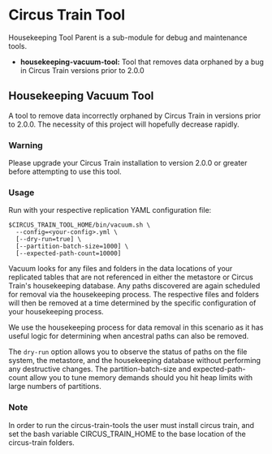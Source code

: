 # Circus Train Tool

Housekeeping Tool Parent is a sub-module for debug and maintenance tools.
* **housekeeping-vacuum-tool:** Tool that removes data orphaned by a bug in Circus Train versions prior to 2.0.0

## Housekeeping Vacuum Tool

A tool to remove data incorrectly orphaned by Circus Train in versions prior to 2.0.0. The necessity of this project will hopefully decrease rapidly.

### Warning
Please upgrade your Circus Train installation to version 2.0.0 or greater before attempting to use this tool.

### Usage

Run with your respective replication YAML configuration file:

    $CIRCUS_TRAIN_TOOL_HOME/bin/vacuum.sh \
      --config=<your-config>.yml \
      [--dry-run=true] \
      [--partition-batch-size=1000] \
      [--expected-path-count=10000]

Vacuum looks for any files and folders in the data locations of your replicated tables that are not referenced in either the metastore or Circus Train's housekeeping database. Any paths discovered are again scheduled for removal via the housekeeping process. The respective files and folders will then be removed at a time determined by the specific configuration of your housekeeping process.

We use the housekeeping process for data removal in this scenario as it has useful logic for determining when ancestral paths can also be removed.

The `dry-run` option allows you to observe the status of paths on the file system, the metastore, and the housekeeping database without performing any destructive changes. The partition-batch-size and expected-path-count allow you to tune memory demands should you hit heap limits with large numbers of partitions.

### Note
In order to run the circus-train-tools the user must install circus train, and set the bash variable CIRCUS_TRAIN_HOME to the base location of the circus-train folders.
